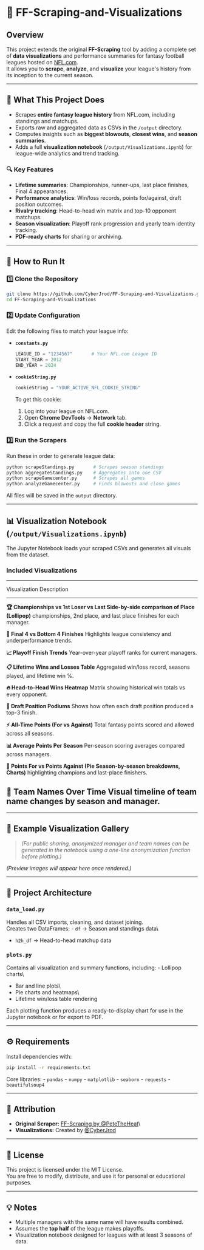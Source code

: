 # 🏈 FF-Scraping-and-Visualizations

## Overview

This project extends the original **FF-Scraping** tool by adding a
complete set of **data visualizations** and performance summaries for
fantasy football leagues hosted on [NFL.com](https://fantasy.nfl.com).\
It allows you to **scrape**, **analyze**, and **visualize** your
league's history from its inception to the current season.

------------------------------------------------------------------------

## 🚀 What This Project Does

-   Scrapes **entire fantasy league history** from NFL.com, including
    standings and matchups.
-   Exports raw and aggregated data as CSVs in the `/output` directory.
-   Computes insights such as **biggest blowouts**, **closest wins**,
    and **season summaries**.
-   Adds a full **visualization notebook**
    (`/output/Visualizations.ipynb`) for league-wide analytics and trend
    tracking.

### 🔍 Key Features

-   **Lifetime summaries**: Championships, runner-ups, last place
    finishes, Final 4 appearances.
-   **Performance analytics**: Win/loss records, points for/against,
    draft position outcomes.
-   **Rivalry tracking**: Head-to-head win matrix and top-10 opponent
    matchups.
-   **Season visualization**: Playoff rank progression and yearly team
    identity tracking.
-   **PDF-ready charts** for sharing or archiving.

------------------------------------------------------------------------

## 🧰 How to Run It

### 1️⃣ Clone the Repository

``` bash
git clone https://github.com/CyberJrod/FF-Scraping-and-Visualizations.git
cd FF-Scraping-and-Visualizations
```

### 2️⃣ Update Configuration

Edit the following files to match your league info:

-   **`constants.py`**

    ``` python
    LEAGUE_ID = "1234567"       # Your NFL.com League ID
    START_YEAR = 2012
    END_YEAR = 2024
    ```

-   **`cookieString.py`**

    ``` python
    cookieString = "YOUR_ACTIVE_NFL_COOKIE_STRING"
    ```

    To get this cookie:

    1.  Log into your league on NFL.com.
    2.  Open **Chrome DevTools** → **Network** tab.
    3.  Click a request and copy the full **cookie header** string.

### 3️⃣ Run the Scrapers

Run these in order to generate league data:

``` bash
python scrapeStandings.py       # Scrapes season standings
python aggregateStandings.py    # Aggregates into one CSV
python scrapeGamecenter.py      # Scrapes all games
python analyzeGamecenter.py     # Finds blowouts and close games
```

All files will be saved in the `output` directory.

------------------------------------------------------------------------

## 📊 Visualization Notebook (`/output/Visualizations.ipynb`)

The Jupyter Notebook loads your scraped CSVs and generates all visuals
from the dataset.

### Included Visualizations

  -----------------------------------------------------------------------
  Visualization                           Description
  --------------------------------------- -------------------------------
  **🏆 Championships vs 1st Loser vs Last Side-by-side comparison of
  Place (Lollipop)**                      championships, 2nd place, and
                                          last place finishes for each
                                          manager.

  **🎯 Final 4 vs Bottom 4 Finishes**     Highlights league consistency
                                          and underperformance trends.

  **📈 Playoff Finish Trends**            Year-over-year playoff ranks
                                          for current managers.

  **📋 Lifetime Wins and Losses Table**   Aggregated win/loss record,
                                          seasons played, and lifetime
                                          win %.

  **🔥 Head-to-Head Wins Heatmap**        Matrix showing historical win
                                          totals vs every opponent.

  **🏅 Draft Position Podiums**           Shows how often each draft
                                          position produced a top-3
                                          finish.

  **⚡ All-Time Points (For vs Against)** Total fantasy points scored and
                                          allowed across all seasons.

  **📊 Average Points Per Season**        Per-season scoring averages
                                          compared across managers.

  **🥧 Points For vs Points Against (Pie  Season-by-season breakdowns,
  Charts)**                               highlighting champions and
                                          last-place finishers.

  **🧱 Team Names Over Time**             Visual timeline of team name
                                          changes by season and manager.
  -----------------------------------------------------------------------

------------------------------------------------------------------------

## 📸 Example Visualization Gallery

> *(For public sharing, anonymized manager and team names can be
> generated in the notebook using a one-line anonymization function
> before plotting.)*

*(Preview images will appear here once rendered.)*

------------------------------------------------------------------------

## 🧩 Project Architecture

### `data_load.py`

Handles all CSV imports, cleaning, and dataset joining.\
Creates two DataFrames: - `df` → Season and standings data\
- `h2h_df` → Head-to-head matchup data

### `plots.py`

Contains all visualization and summary functions, including: - Lollipop
charts\
- Bar and line plots\
- Pie charts and heatmaps\
- Lifetime win/loss table rendering

Each plotting function produces a ready-to-display chart for use in the
Jupyter notebook or for export to PDF.

------------------------------------------------------------------------

## ⚙️ Requirements

Install dependencies with:

``` bash
pip install -r requirements.txt
```

Core libraries: - `pandas` - `numpy` - `matplotlib` - `seaborn` -
`requests` - `beautifulsoup4`

------------------------------------------------------------------------

## 📎 Attribution

-   **Original Scraper:** [FF-Scraping by
    @PeteTheHeat](https://github.com/PeteTheHeat/FF-Scraping)\
-   **Visualizations:** Created by
    [@CyberJrod](https://github.com/CyberJrod)

------------------------------------------------------------------------

## 📘 License

This project is licensed under the MIT License.\
You are free to modify, distribute, and use it for personal or
educational purposes.

------------------------------------------------------------------------

## 💡 Notes

-   Multiple managers with the same name will have results combined.
-   Assumes the **top half** of the league makes playoffs.
-   Visualization notebook designed for leagues with at least 3 seasons
    of data.
